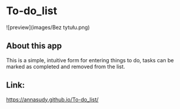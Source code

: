 # To-do_list

![preview](images/Bez tytułu.png)

## About this app

This is a simple, intuitive form for entering things to do, tasks can be marked as completed and removed from the list.

## Link:
https://annasudy.github.io/To-do_list/
